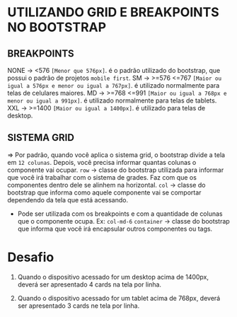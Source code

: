 # UTILIZANDO GRID E BREAKPOINTS NO BOOTSTRAP

## BREAKPOINTS
NONE -> <576 `[Menor que 576px]`. é o padrão utilizado do bootstrap, que possui o padrão de projetos `mobile first`.
SM -> >=576 <=767 `[Maior ou igual a 576px e menor ou igual a 767px]`. é utilizado normalmente para telas de celulares maiores.
MD -> >=768 <=991 `[Maior ou igual a 768px e menor ou igual a 991px]`. é utilizado normalmente para telas de tablets.
XXL -> >=1400 `[Maior ou igual a 1400px]`. é utilizado para telas de desktop.

## SISTEMA GRID
=> Por padrão, quando você aplica o sistema grid, o bootstrap divide a tela em `12 colunas`. Depois, você precisa informar quantas colunas o componente vai ocupar.
`row` -> classe do bootstrap utilizada para informar que você irá trabalhar com o sistema de grades. Faz com que os componentes dentro dele se alinhem na horizontal.
`col` -> classe do bootstrap que informa como aquele componente vai se comportar dependendo da tela que está acessando.
* Pode ser utilizada com os breakpoints e com a quantidade de colunas que o componente ocupa. Ex: `col-md-6`
`container` -> classe do bootstrap que informa que você irá encapsular outros componentes ou tags.




# Desafio
1. Quando o dispositivo acessado for um desktop acima de 1400px, deverá ser apresentado 4 cards na tela por linha.

2. Quando o dispositivo acessado for um tablet acima de 768px, deverá ser apresentado 3 cards ne tela por linha.